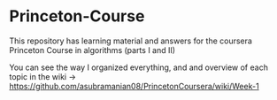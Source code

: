 # Princeton-Course

This repository has learning material and answers for the coursera Princeton Course in algorithms (parts I and II)

You can see the way I organized everything, and and overview of each topic in the wiki -> https://github.com/asubramanian08/PrincetonCoursera/wiki/Week-1
